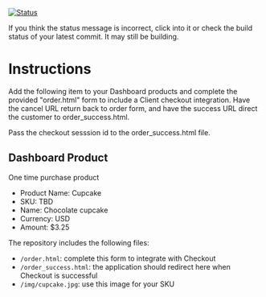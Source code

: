 [![Status](https://img.shields.io/badge/status-not%20passing%20initial%20tests-red.svg)](https://travis-ci.org/crowdbotics-challenges/bakery_scaffold_RzCA51dEN1DnfSzd/builds/581434770)





















































































































































If you think the status message is incorrect, click into it or check the build status of your latest commit. It may still be building.

# Instructions 

Add the following item to your Dashboard products and complete the provided "order.html" form to include a Client checkout integration. Have the cancel URL return back to order form, and have the success URL direct the customer to order_success.html. 

Pass the checkout sesssion id to the order_success.html file.

## Dashboard Product
One time purchase product
* Product Name: Cupcake
* SKU: TBD
* Name: Chocolate cupcake
* Currency: USD
* Amount: $3.25

The repository includes the following files:
* `/order.html`: complete this form to integrate with Checkout
* `/order_success.html`: the application should redirect here when Checkout is successful
* `/img/cupcake.jpg`: use this image for your SKU
